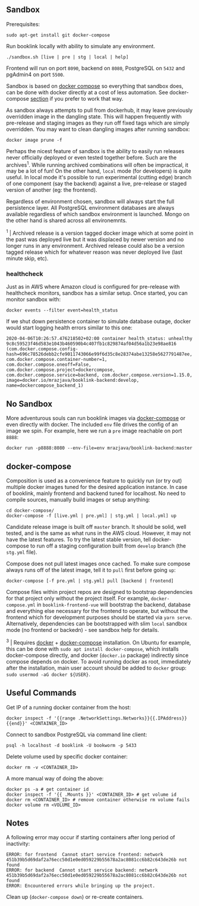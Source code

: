 ## Sandbox
Prerequisites:
```
sudo apt-get install git docker-compose
```
Run booklink locally with ability to simulate any environment.
```
./sandbox.sh [live | pre | stg | local | help]
```
Frontend will run on port `8090`, backend on `8080`, PostgreSQL on `5432` and pgAdmin4 on port `5500`.

Sandbox is based on [docker compose](https://docs.docker.com/compose/) so everything that sandbox does, can be done 
with docker directly at a cost of less automation. See docker-compose [section](#docker-compose) if you 
prefer to work that way.

As sandbox always attempts to pull from dockerhub, it may leave previously overridden image in the dangling 
state. This will happen frequently with pre-release and staging images as they run off fixed tags which are simply 
overridden. You may want to clean dangling images after running sandbox:
```
docker image prune -f
```
Perhaps the nicest feature of sandbox is the ability to easily run releases never officially deployed or even tested 
together before. Such are the archives<sup>1</sup>. While running archived combinations will often be impractical, it 
may be a lot of fun! On the other hand, `local` mode (for developers) is quite useful. In local mode it's possible to 
run experimental (cutting edge) branch of one component (say the backend) against a live, pre-release or staged version 
of another (eg: the frontend). 

Regardless of environment chosen, sandbox will always start the full persistence layer. All PostgreSQL environment 
databases are always available regardless of which sandbox environment is launched. Mongo on the other hand is shared 
across all environemnts.

<sup>1</sup> | Archived release is a version tagged docker image which at some point in the past was deployed live but it was displaced by newer version and no longer runs in any environment. Archived release could also be a version tagged release which for whatever reason was never deployed live (last minute skip, etc).

### healthcheck
Just as in AWS where Amazon cloud is configured for pre-release with healthcheck monitors, sandbox has a similar 
setup. Once started, you can monitor sandbox with:
```
docker events --filter event=health_status
```
If we shut down persistence container to simulate database outage, docker would start logging health errors similar 
to this one:
```
2020-04-06T10:26:57.476218502+02:00 container health_status: unhealthy 9c8c59523f46d583e1043b460590b4c407fb1c829874af04d56a1b23e98ae816 (com.docker.compose.config-hash=696c78526debb2cfe9011743066e99f6d35c8e28374abe13258e5627791487ee, com.docker.compose.container-number=1, com.docker.compose.oneoff=False, com.docker.compose.project=dockercompose, com.docker.compose.service=backend, com.docker.compose.version=1.15.0, image=docker.io/mrazjava/booklink-backend:develop, name=dockercompose_backend_1)
```

## No Sandbox
More adventurous souls can run booklink images via [docker-compose](https://github.com/mrazjava/booklink#docker-compose) 
or even directly with docker. The included `env` file drives the config of an image we spin. For example, here we run a 
`pre` image reachable on port `8888`:
```
docker run -p8888:8080 --env-file=env mrazjava/booklink-backend:master
```

## docker-compose
Composition is used as a convenience feature to quickly run (or try out) multiple docker images tuned for the desired 
application instance. In case of booklink, mainly frontend and backend tuned for localhost. No need to compile sources, 
manually build images or setup anything:
```
cd docker-compose/
docker-compose -f [live.yml | pre.yml] | stg.yml | local.yml] up
```
Candidate release image is built off `master` branch. It should be solid, well tested, and is the same as what runs in the 
AWS cloud. However, it may not have the latest features. To try the latest stable version, tell docker-compose to run off a 
staging configuration built from `develop` branch (the `stg.yml` file).

Compose does not pull latest images once cached. To make sure compose always runs off of the latest image, tell it to 
`pull` first before going `up`:
```
docker-compose [-f pre.yml | stg.yml] pull [backend | frontend]
```

Compose files within project repos are designed to bootstrap dependencies for that project only without the project 
itself. For example, `docker-compose.yml` in `booklink-frontend-vue` will bootstrap the backend, database and 
everything else necessary for the frontend to operate, but without the frontend which for development purposes should 
be started via `yarn serve`. Alternatively, dependencies can be bootstrapped with slim `local` sandbox mode (no frontend 
or backedn) - see sandbox help for details.

<sup>3</sup> | Requires [docker](https://docs.docker.com/install/) + [docker-compose](https://docs.docker.com/compose/install/) 
installation. On Ubuntu for example, this can be done with `sudo apt install docker-compose`, which installs 
docker-compose directly, and docker (`docker.io` package) indirectly since compose depends on docker. To avoid running 
docker as root, immediately after the installation, main user account should be added to `docker` group: 
`sudo usermod -aG docker ${USER}`.

## Useful Commands
Get IP of a running docker container from the host:
```
docker inspect -f '{{range .NetworkSettings.Networks}}{{.IPAddress}}{{end}}' <CONTAINER_ID>
```
Connect to sandbox PostgreSQL via command line client:
```
psql -h localhost -d booklink -U bookworm -p 5433
```
Delete volume used by specific docker container:
```
docker rm -v <CONTAINER_ID>
```
A more manual way of doing the above:
```
docker ps -a # get container id
docker inspect -f '{{ .Mounts }}' <CONTAINER_ID> # get volume id
docker rm <CONTAINER_ID> # remove container otherwise rm volume fails
docker volume rm <VOLUME_ID>
```

## Notes
A following error may occur if starting containers after long period of inactivity:
```
ERROR: for frontend  Cannot start service frontend: network 451b39b5d69daf2a76ecc50d1e0ed059229b55678a2ac8081cc6b82c643de26b not found
ERROR: for backend  Cannot start service backend: network 451b39b5d69daf2a76ecc50d1e0ed059229b55678a2ac8081cc6b82c643de26b not found
ERROR: Encountered errors while bringing up the project.
```
Clean up (`docker-compose down`) or re-create containers.